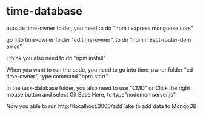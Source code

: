# time-database

outside time-owner folder, you need to do "npm i express mongoose cors"

go into time-owner folder "cd time-owner", to do "npm i react-router-dom axios"

I think you also need to do "npm install"

When you want to run the code, you need to go into time-owner folder "cd time-owner", type command "npm start"

In the task-database folder, you also need to use "CMD" or Click the right mouse button and select Git Base Here, to type"nodemon server.js"


Now you able to run http://localhost:3000/addTake to add data to MongoDB
